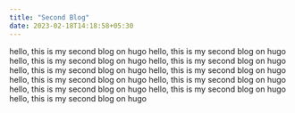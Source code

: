 ```yaml
---
title: "Second Blog"
date: 2023-02-18T14:18:58+05:30
---
```


hello, this is my second blog on hugo
hello, this is my second blog on hugo
hello, this is my second blog on hugo
hello, this is my second blog on hugo
hello, this is my second blog on hugo
hello, this is my second blog on hugo
hello, this is my second blog on hugo
hello, this is my second blog on hugo
hello, this is my second blog on hugo
hello, this is my second blog on hugo
hello, this is my second blog on hugo

